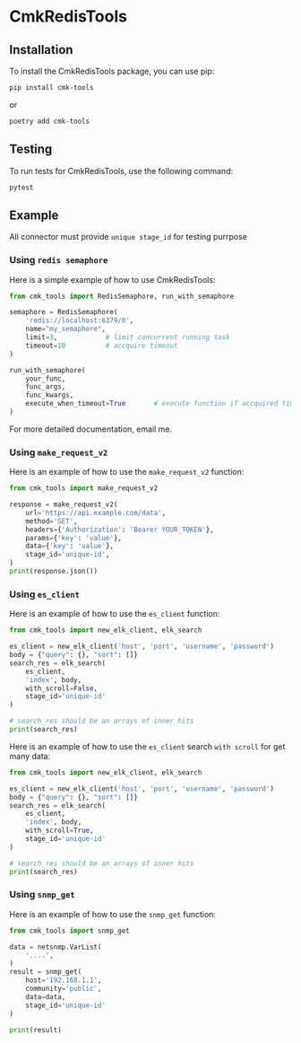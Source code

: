 # CmkRedisTools

## Installation

To install the CmkRedisTools package, you can use pip:

```sh
pip install cmk-tools
```
or

```sh
poetry add cmk-tools
```

## Testing

To run tests for CmkRedisTools, use the following command:

```sh
pytest
```

## Example 
All connector must provide `unique stage_id` for testing purrpose

### Using `redis semaphore`
Here is a simple example of how to use CmkRedisTools:

```python
from cmk_tools import RedisSemaphore, run_with_semaphore

semaphore = RedisSemaphore(
    'redis://localhost:6379/0',
    name="my_semaphore",
    limit=3,            # limit concurrent running task
    timeout=10          # accquire timeout
)

run_with_semaphore(
    your_func,
    func_args,
    func_kwargs,
    execute_when_timeout=True       # execute function if accquired timeout
)
```

For more detailed documentation, email me.


### Using `make_request_v2`

Here is an example of how to use the `make_request_v2` function:

```python
from cmk_tools import make_request_v2

response = make_request_v2(
    url='https://api.example.com/data',
    method='GET',
    headers={'Authorization': 'Bearer YOUR_TOKEN'},
    params={'key': 'value'},
    data={'key': 'value'},
    stage_id='unique-id',
)
print(response.json())
```

### Using `es_client`

Here is an example of how to use the `es_client` function:

```python
from cmk_tools import new_elk_client, elk_search

es_client = new_elk_client('host', 'port', 'username', 'password')
body = {"query": {}, "sort": []}
search_res = elk_search(
    es_client, 
    'index', body, 
    with_scroll=False, 
    stage_id='unique-id'
)

# search_res should be an arrays of inner hits
print(search_res)
```

Here is an example of how to use the `es_client` search `with scroll` for get many data:

```python
from cmk_tools import new_elk_client, elk_search

es_client = new_elk_client('host', 'port', 'username', 'password')
body = {"query": {}, "sort": []}
search_res = elk_search(
    es_client, 
    'index', body, 
    with_scroll=True, 
    stage_id='unique-id'
)

# search_res should be an arrays of inner hits
print(search_res)
```


### Using `snmp_get`

Here is an example of how to use the `snmp_get` function:

```python
from cmk_tools import snmp_get

data = netsnmp.VarList(
    '....',
)
result = snmp_get(
    host='192.168.1.1',
    community='public',
    data=data,
    stage_id='unique-id'
)

print(result)
```